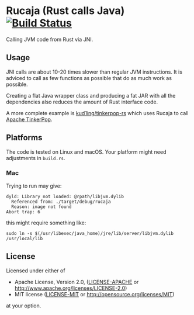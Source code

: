 # Rucaja (Rust calls Java) [![Build Status](https://travis-ci.org/kud1ing/rucaja.svg?branch=master)](https://travis-ci.org/kud1ing/rucaja)

Calling JVM code from Rust via JNI.

## Usage

JNI calls are about 10-20 times slower than regular JVM instructions.
It is adviced to call as few functions as possible that do as much work as possible.

Creating a flat Java wrapper class and producing a fat JAR with all the dependencies also reduces the amount of Rust interface code.

A more complete example is [kud1ing/tinkerpop-rs](https://github.com/kud1ing/tinkerpop-rs) which uses Rucaja to call [Apache TinkerPop](https://tinkerpop.apache.org).

## Platforms

The code is tested on Linux and macOS.
Your platform might need adjustments in `build.rs`.

### Mac

Trying to run may give:

    dyld: Library not loaded: @rpath/libjvm.dylib
      Referenced from: ./target/debug/rucaja
      Reason: image not found
    Abort trap: 6

this might require something like:

    sudo ln -s $(/usr/libexec/java_home)/jre/lib/server/libjvm.dylib /usr/local/lib


## License

Licensed under either of

 * Apache License, Version 2.0, ([LICENSE-APACHE](LICENSE-APACHE) or http://www.apache.org/licenses/LICENSE-2.0)
 * MIT license ([LICENSE-MIT](LICENSE-MIT) or http://opensource.org/licenses/MIT)

at your option.
